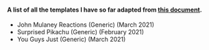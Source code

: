 #### A list of all the templates I have so far adapted from [this document](https://docs.google.com/document/d/1COYykgomeJ5CPIPo8zhb8-Z-qUrMH1hUH4VYM3pG6bM/edit).


- John Mulaney Reactions (Generic) (March 2021)
- Surprised Pikachu (Generic) (February 2021)
- You Guys Just (Generic) (March 2021)
